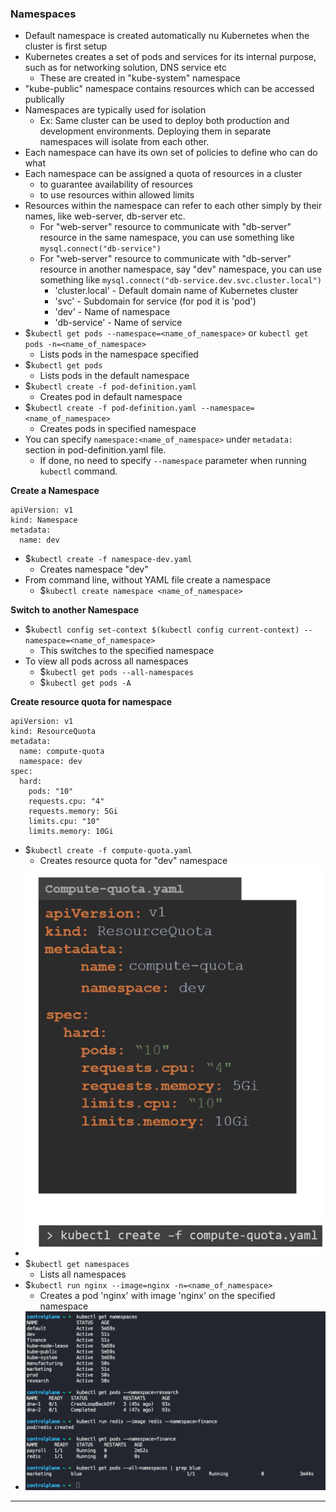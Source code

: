 
### Namespaces

- Default namespace is created automatically nu Kubernetes when the cluster is first setup
- Kubernetes creates a set of pods and services for its internal purpose, such as for networking solution, DNS service etc
	- These are created in "kube-system" namespace
- "kube-public" namespace contains resources which can be accessed publically
- Namespaces are typically used for isolation
	- Ex: Same cluster can be used to deploy both production and development environments. Deploying them in separate namespaces will isolate from each other.
- Each namespace can have its own set of policies to define who can do what
- Each namespace can be assigned a quota of resources in a cluster
	- to guarantee availability of resources
	- to use resources within allowed limits
- Resources within the namespace can refer to each other simply by their names, like web-server, db-server etc.
	- For "web-server" resource to communicate with "db-server" resource in the same namespace, you can use something like `mysql.connect("db-service")`
	- For "web-server" resource to communicate with "db-server" resource in another namespace, say "dev" namespace, you can use something like `mysql.connect("db-service.dev.svc.cluster.local")`
		- 'cluster.local' - Default domain name of Kubernetes cluster
		- 'svc' - Subdomain for service (for pod it is 'pod')
		- 'dev' - Name of namespace
		- 'db-service' - Name of service
- $`kubectl get pods --namespace=<name_of_namespace>` or `kubectl get pods -n=<name_of_namespace>`
	- Lists pods in the namespace specified
- $`kubectl get pods`
	- Lists pods in the default namespace
- $`kubectl create -f pod-definition.yaml`
	- Creates pod in default namespace
- $`kubectl create -f pod-definition.yaml --namespace=<name_of_namespace>`
	- Creates pods in specified namespace
- You can specify `namespace:<name_of_namespace>` under `metadata:` section in pod-definition.yaml file.
	- If done, no need to specify `--namespace` parameter when running `kubectl` command.


**Create a Namespace**

```
apiVersion: v1
kind: Namespace
metadata:
  name: dev
```
- $`kubectl create -f namespace-dev.yaml`
	- Creates namespace "dev"
- From command line, without YAML file create a namespace
	- $`kubectl create namespace <name_of_namespace>`

**Switch to another Namespace**

- $`kubectl config set-context $(kubectl config current-context) --namespace=<name_of_namespace>`
	- This switches to the specified namespace
- To view all pods across all namespaces
	- $`kubectl get pods --all-namespaces`
	- $`kubectl get pods -A`

**Create resource quota for namespace**

```
apiVersion: v1
kind: ResourceQuota
metadata:
  name: compute-quota
  namespace: dev
spec:
  hard:
    pods: "10"
    requests.cpu: "4"
    requests.memory: 5Gi
    limits.cpu: "10"
    limits.memory: 10Gi
```
- $`kubectl create -f compute-quota.yaml`
	- Creates resource quota for "dev" namespace
- ![resourcequota.png](Attachments/resourcequota.png)
- $`kubectl get namespaces`
	- Lists all namespaces
- $`kubectl run nginx --image=nginx -n=<name_of_namespace>`
	- Creates a pod 'nginx' with image 'nginx' on the specified namespace
- ![kubectlnamespace.png](Attachments/kubectlnamespace.png)


---
